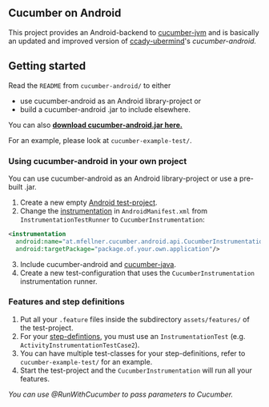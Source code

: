 ## Cucumber on Android

This project provides an Android-backend to [cucumber-jvm](https://github.com/cucumber/cucumber-jvm) and is basically an updated and improved version of [ccady-ubermind](https://github.com/ccady-ubermind/cucumber-android)'s *cucumber-android.*

## Getting started

Read the `README` from `cucumber-android/` to either

* use cucumber-android as an Android library-project or
* build a cucumber-android .jar to include elsewhere.

You can also **[download cucumber-android.jar here.](https://sourceforge.net/projects/cucumberandroid/files/)**

For an example, please look at `cucumber-example-test/`.

### Using cucumber-android in your own project

You can use cucumber-android as an Android library-project or use a pre-built .jar.

1. Create a new empty [Android test-project](http://developer.android.com/tools/testing/index.html).
2. Change the [instrumentation](http://developer.android.com/tools/testing/testing_android.html#InstrumentationTestRunner) in `AndroidManifest.xml` from `InstrumentationTestRunner` to `CucumberInstrumentation`:

```xml
<instrumentation
  android:name="at.mfellner.cucumber.android.api.CucumberInstrumentation"
  android:targetPackage="package.of.your.own.application"/>
```

3. Include cucumber-android and [cucumber-java](http://cukes.info/install-cucumber-jvm.html).
4. Create a new test-configuration that uses the `CucumberInstrumentation` instrumentation runner.

### Features and step definitions

1. Put all your `.feature` files inside  the subdirectory `assets/features/` of the test-project.
2. For your [step-defintions](http://cukes.info/step-definitions.html), you must use an `InstrumentationTest` (e.g. `ActivityInstrumentationTestCase2`).
3. You can have multiple test-classes for your step-definitions, refer to `cucumber-example-test/` for an example.
4. Start the test-project and the `CucumberInstrumentation` will run all your features.

*You can use @RunWithCucumber to pass parameters to Cucumber.*
